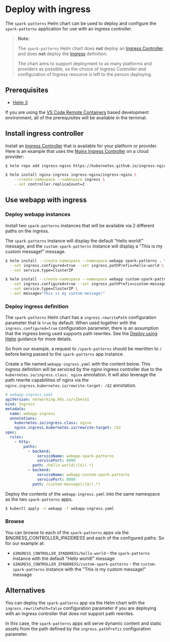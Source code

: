 # Deploy with ingress

The `spark-patterns` Helm chart can be used to deploy and configure the `spark-patterns` application for use with an ingress controller.

> **Note:**
>
> The `spark-patterns` Helm chart does **not** deploy an [Ingress Controller](https://kubernetes.io/docs/concepts/services-networking/ingress-controllers/) and does **not** deploy the [Ingress](https://kubernetes.io/docs/concepts/services-networking/ingress/) definition.
>
> The chart aims to support deployment to as many platforms and providers as possible, so the choice of Ingress Controller and configuration of Ingress resource is left to the person deploying.

## Prerequisites

- [Helm 3](https://v3.helm.sh/)

If you are using the [VS Code Remote Containers](https://marketplace.visualstudio.com/items?itemName=ms-vscode-remote.remote-containers) based development
environment, all of the prerequisites will be available in the terminal.

## Install ingress controller

Install an [Ingress Controller](https://kubernetes.io/docs/concepts/services-networking/ingress-controllers/) that is available for your platform or provider.
Here is an example that uses the [Nginx Ingress Controller](https://kubernetes.github.io/ingress-nginx/deploy/) on a cloud provider:

```bash
$ helm repo add ingress-nginx https://kubernetes.github.io/ingress-nginx

$ helm install nginx-ingress ingress-nginx/ingress-nginx \
    --create-namespace --namespace ingress \
    --set controller.replicaCount=2
```

## Use webapp with ingress

### Deploy webapp instances

Install two `spark-patterns` instances that will be available via 2 different paths on the ingress.

The `spark-patterns` instance will display the default "Hello world!" message, and the `custom-spark-patterns` instance will display a "This is my custom
message!" message.

```bash
$ helm install --create-namespace --namespace webapp spark-patterns . \
  --set ingress.configured=true --set ingress.pathPrefix=hello-world \
  --set service.type=ClusterIP

$ helm install --create-namespace --namespace webapp custom-spark-patterns . \
  --set ingress.configured=true --set ingress.pathPrefix=custom-message \
  --set service.type=ClusterIP \
  --set message="This is my custom message!"
```

### Deploy ingress definition

The `spark-patterns` Helm chart has a `ingress.rewritePath` configuration parameter that is `true` by default. When used together with
the `ingress.configured=true` configuration parameter, there is an assumption that the ingress being used supports path rewrites. See
the [Deploy using Helm](charts2/docs/deploy-using-helm.md) guidance for more details.

So from our example, a request to `/spark-patterns` should be rewritten to `/` before being passed to the `spark-patterns` app instance.

Create a file named `webapp-ingress.yaml` with the content below. This ingress definition will be serviced by the nginx ingress controller due to
the `kubernetes.io/ingress.class: nginx` annotation. It will also leverage the path rewrite capabilities of nginx via
the `nginx.ingress.kubernetes.io/rewrite-target: /$2` annotation.

```yaml
# webapp-ingress.yaml
apiVersion: networking.k8s.io/v1beta1
kind: Ingress
metadata:
  name: webapp-ingress
  annotations:
    kubernetes.io/ingress.class: nginx
    nginx.ingress.kubernetes.io/rewrite-target: /$2
spec:
  rules:
    - http:
        paths:
          - backend:
              serviceName: webapp-spark-patterns
              servicePort: 8000
            path: /hello-world(/|$)(.*)
          - backend:
              serviceName: webapp-custom-spark-patterns
              servicePort: 8000
            path: /custom-message(/|$)(.*)
```

Deploy the contents of the `webapp-ingress.yaml` into the same namespace as the two `spark-patterns` apps.

```bash
$ kubectl apply -n webapp -f webapp-ingress.yaml
```

### Browse

You can browse to each of the `spark-patterns` apps via the $INGRESS_CONTROLLER_IPADDRESS and each of the configured paths. So for our example at:

- `$INGRESS_CONTROLLER_IPADDRESS/hello-world` - the `spark-patterns` instance with the default "Hello world!" message
- `$INGRESS_CONTROLLER_IPADDRESS/custom-spark-patterns` - the `custom-spark-patterns` instance with the "This is my custom message!" message

## Alternatives

You can deploy the `spark-patterns` app via the Helm chart with the `ingress.rewritePath=false` configuration parameter if you are deploying with an ingress
controller that does not support path rewrites.

In this case, the `spark-patterns` apps will serve dynamic content and static assets from the path defined by the `ingress.pathPrefix` configuration parameter.
